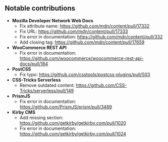 ## Notable contributions

- **Mozilla Developer Network Web Docs**
  - Fix attribute name: https://github.com/mdn/content/pull/17332
  - Fix URL: https://github.com/mdn/content/pull/17333
  - Fix error in documentation: https://github.com/mdn/content/pull/332
  - Add closing tag: https://github.com/mdn/content/pull/17659
- **WooCommerce REST API**
  - Fix error in documentation: https://github.com/woocommerce/woocommerce-rest-api-docs/pull/184
- **PostCSS**
  - Fix typo: https://github.com/csstools/postcss-plugins/pull/503
- **CSS-Tricks Serverless**
  - Remove outdated content: https://github.com/CSS-Tricks/serverless/pull/149
- **PrismJS**
  - Fix error in documentation: https://github.com/PrismJS/prism/pull/3489
- **Kirby CMS**
  - Add missing section: https://github.com/getkirby/getkirby.com/pull/1020
  - Fix error in documentation: https://github.com/getkirby/getkirby.com/pull/1024


